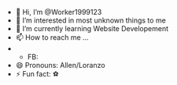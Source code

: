 - 👋 Hi, I’m @Worker1999123
- 👀 I’m interested in most unknown things to me
- 🌱 I’m currently learning Website Developement
- 📫 How to reach me ...
- - FB:
- 😄 Pronouns: Allen/Loranzo
- ⚡ Fun fact: ⚽️

<!---
Worker1999123/Worker1999123 is a ✨ special ✨ repository because its `README.md` (this file) appears on your GitHub profile.
You can click the Preview link to take a look at your changes.
--->
